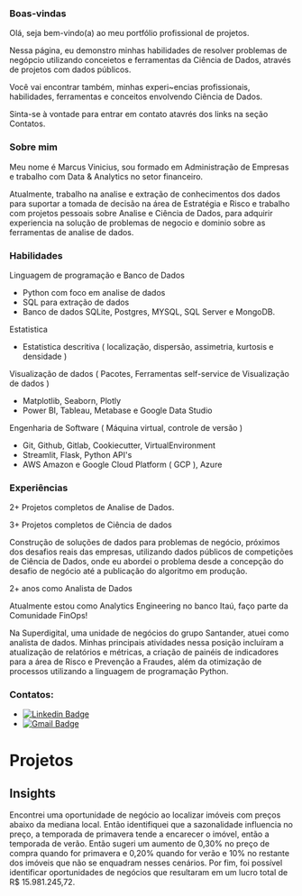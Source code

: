 ### Boas-vindas

Olá, seja bem-vindo(a) ao meu portfólio profissional de projetos.  

Nessa página, eu demonstro minhas habilidades de resolver problemas de negópcio utilizando conceietos e ferramentas da Ciência de Dados, através de projetos com dados públicos.

Você vai encontrar também, minhas experi~encias profissionais, habilidades, ferramentas e conceitos envolvendo Ciência de Dados.

Sinta-se à vontade para entrar em contato atavrés dos links na seção Contatos. 

### Sobre mim

Meu nome é Marcus Vinicius, sou formado em Administração de Empresas e trabalho com Data & Analytics no setor financeiro. 

Atualmente, trabalho na analise e extração de conhecimentos dos dados para suportar a tomada de decisão na área de Estratégia e Risco e trabalho com projetos pessoais sobre Analise e Ciência de Dados, para adquirir experiencia na solução de problemas de negocio e dominio sobre as ferramentas de analise de dados. 

### Habilidades

Linguagem de programação e Banco de Dados 
 - Python com foco em analise de dados
 - SQL para extração de dados
 - Banco de dados SQLite, Postgres, MYSQL, SQL Server e MongoDB.

Estatistica 
- Estatistica descritiva ( localização, dispersão, assimetria, kurtosis e densidade )

Visualização de dados ( Pacotes, Ferramentas self-service de Visualização de dados ) 
- Matplotlib, Seaborn, Plotly
- Power BI, Tableau, Metabase e Google Data Studio

Engenharia de Software ( Máquina virtual, controle de versão )
- Git, Github, Gitlab, Cookiecutter, VirtualEnvironment
- Streamlit, Flask, Python API's
- AWS Amazon e Google Cloud Platform ( GCP ), Azure

### Experiências

2+ Projetos completos de Analise de Dados.

3+ Projetos completos de Ciência de dados

Construção de soluções de dados para problemas de negócio, próximos dos desafios reais das empresas, utilizando dados públicos de competições de Ciência de Dados, onde eu abordei o problema desde a concepção do desafio de negócio até a publicação do algoritmo em produção.

2+ anos como Analista de Dados

Atualmente estou como Analytics Engineering no banco Itaú, faço parte da Comunidade FinOps!

Na Superdigital, uma unidade de negócios do grupo Santander, atuei como analista de dados. Minhas principais atividades nessa posição incluíram a atualização de relatórios e métricas, a criação de painéis de indicadores para a área de Risco e Prevenção a Fraudes, além da otimização de processos utilizando a linguagem de programação Python.

### Contatos:

* [![Linkedin Badge](https://img.shields.io/badge/-LinkedIn-blue?style=flat&logo=LinkedIn&logoColor=white)](https://www.linkedin.com/in/marcusviniciusbragion//)
* [![Gmail Badge](https://img.shields.io/badge/-Gmail-c14438?style=flat-square&logo=Gmail&logoColor=white&link=mailto:vinibragion@gmail.com)](mailto:vinibragion@gmail.com)

# Projetos 

## Insights

Encontrei uma oportunidade de negócio ao localizar imóveis com preços abaixo da mediana local. Então identifiquei que a sazonalidade influencia no preço, a temporada de primavera tende a encarecer o imóvel, então a temporada de verão. Então sugeri um aumento de 0,30% no preço de compra quando for primavera e 0,20% quando for verão e 10% no restante dos imóveis que não se enquadram nesses cenários. Por fim, foi possível identificar oportunidades de negócios que resultaram em um lucro total de R$ 15.981.245,72.
